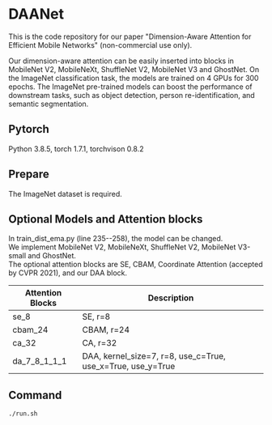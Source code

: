 DAANet
====
This is the code repository for our paper "Dimension-Aware Attention for Efficient Mobile Networks" (non-commercial use only).

Our dimension-aware attention can be easily inserted into blocks in MobileNet V2, MobileNeXt, ShuffleNet V2, MobileNet V3 and GhostNet. On the ImageNet classification task, the models are trained on 4 GPUs for 300 epochs. The ImageNet pre-trained models can boost the performance of downstream tasks, such as object detection, person re-identification, and semantic segmentation.

Pytorch
----
Python 3.8.5, torch 1.7.1, torchvison 0.8.2

Prepare
----
The ImageNet dataset is required.  

Optional Models and Attention blocks
----
In train_dist_ema.py (line 235--258), the model can be changed.  
We implement MobileNet V2, MobileNeXt, ShuffleNet V2, MobileNet V3-small and GhostNet.  
The optional attention blocks are SE, CBAM, Coordinate Attention (accepted by CVPR 2021), and our DAA block. 

|  Attention Blocks   | Description  |
|  ----  | ----  |
| se_8  | SE, r=8 |
| cbam_24 | CBAM, r=24 |
| ca_32 | CA, r=32 |
| da\_7\_8\_1\_1\_1 | DAA, kernel\_size=7, r=8, use\_c=True, use\_x=True, use\_y=True |
	
Command
----
```Train the model for ImageNet classification
./run.sh
```

